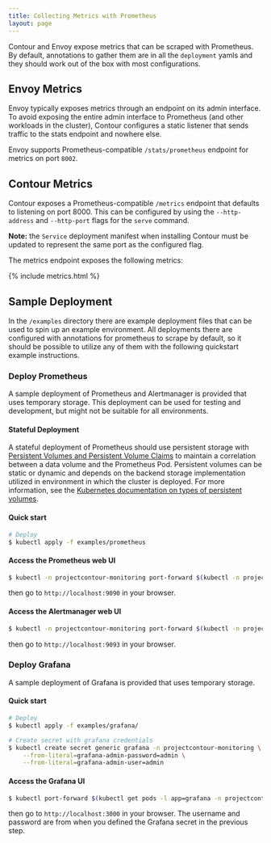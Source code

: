```yaml
---
title: Collecting Metrics with Prometheus
layout: page
---
```


<div id="toc" class="navigation"></div>

Contour and Envoy expose metrics that can be scraped with Prometheus. By
default, annotations to gather them are in all the `deployment` yamls and they
should work out of the box with most configurations.

## Envoy Metrics

Envoy typically exposes metrics through an endpoint on its admin interface. To
avoid exposing the entire admin interface to Prometheus (and other workloads in
the cluster), Contour configures a static listener that sends traffic to the
stats endpoint and nowhere else.

Envoy supports Prometheus-compatible `/stats/prometheus` endpoint for metrics on
port `8002`.

## Contour Metrics

Contour exposes a Prometheus-compatible `/metrics` endpoint that defaults to listening on port 8000. This can be configured by using the `--http-address` and `--http-port` flags for the `serve` command.

**Note:** the `Service` deployment manifest when installing Contour must be updated to represent the same port as the configured flag.

The metrics endpoint exposes the following metrics:

{% include metrics.html %}

## Sample Deployment

In the `/examples` directory there are example deployment files that can be used to spin up an example environment.
All deployments there are configured with annotations for prometheus to scrape by default, so it should be possible to utilize any of them with the following quickstart example instructions.

### Deploy Prometheus

A sample deployment of Prometheus and Alertmanager is provided that uses temporary storage. This deployment can be used for testing and development, but might not be suitable for all environments.

#### Stateful Deployment

 A stateful deployment of Prometheus should use persistent storage with [Persistent Volumes and Persistent Volume Claims][1] to maintain a correlation between a data volume and the Prometheus Pod.
 Persistent volumes can be static or dynamic and depends on the backend storage implementation utilized in environment in which the cluster is deployed. For more information, see the [Kubernetes documentation on types of persistent volumes][2].

#### Quick start

```sh
# Deploy 
$ kubectl apply -f examples/prometheus
```

#### Access the Prometheus web UI

```sh
$ kubectl -n projectcontour-monitoring port-forward $(kubectl -n projectcontour-monitoring get pods -l app=prometheus -l component=server -o jsonpath='{.items[0].metadata.name}') 9090:9090
```

then go to `http://localhost:9090` in your browser.

#### Access the Alertmanager web UI

```sh
$ kubectl -n projectcontour-monitoring port-forward $(kubectl -n projectcontour-monitoring get pods -l app=prometheus -l component=alertmanager -o jsonpath='{.items[0].metadata.name}') 9093:9093
```

then go to `http://localhost:9093` in your browser.

### Deploy Grafana

A sample deployment of Grafana is provided that uses temporary storage.

#### Quick start

```sh
# Deploy
$ kubectl apply -f examples/grafana/

# Create secret with grafana credentials
$ kubectl create secret generic grafana -n projectcontour-monitoring \
    --from-literal=grafana-admin-password=admin \
    --from-literal=grafana-admin-user=admin
```

#### Access the Grafana UI

```sh
$ kubectl port-forward $(kubectl get pods -l app=grafana -n projectcontour-monitoring -o jsonpath='{.items[0].metadata.name}') 3000 -n projectcontour-monitoring
```

then go to `http://localhost:3000` in your browser.
The username and password are from when you defined the Grafana secret in the previous step.

[1]: https://kubernetes.io/docs/concepts/storage/persistent-volumes/
[2]: https://kubernetes.io/docs/concepts/storage/persistent-volumes/#types-of-persistent-volumes